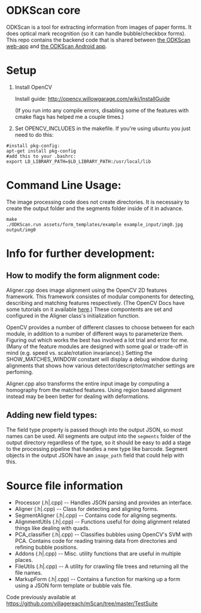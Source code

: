 ODKScan core
============

ODKScan is a tool for extracting information from images of paper forms.
It does optical mark recognition (so it can handle bubble/checkbox forms).
This repo contains the backend code that is shared between
[the ODKScan web-app](https://github.com/nathanathan/ODKScan_webapp)
and [the ODKScan Android app](https://github.com/villagereach/mScan).

Setup
=====

1. Install OpenCV

	Install guide: http://opencv.willowgarage.com/wiki/InstallGuide
	
	(If you run into any compile errors, disabling some of the features with cmake flags has helped me a couple times.)

2. Set OPENCV_INCLUDES in the makefile. If you're using ubuntu you just need to do this:

```
#install pkg-config:
apt-get install pkg-config
#add this to your .bashrc:
export LD_LIBRARY_PATH=$LD_LIBRARY_PATH:/usr/local/lib
```

Command Line Usage:
===================

The image processing code does not create directories.
It is necessairy to create the output folder and the segments folder inside of it in advance.

```
make
./ODKScan.run assets/form_templates/example example_input/img0.jpg output/img0
```

# Info for further development:

## How to modify the form alignment code:

Aligner.cpp does image alignment using the OpenCV 2D features framework.
This framework consistes of modular components for detecting, describing and matching features respectively.
(The OpenCV Docs have some tutorials on it available [here](http://docs.opencv.org/doc/tutorials/features2d/table_of_content_features2d/table_of_content_features2d.html#table-of-content-feature2d).)
These compontents are set and configured in the Aligner class's initialization function.

OpenCV provides a number of different classes to choose between for each module,
in addition to a number of different ways to parameterize them.
Figuring out which works the best has involved a lot trial and error for me.
(Many of the feature modules are designed with some goal or trade-off in mind
(e.g. speed vs. scale/rotation invariance).)
Setting the SHOW_MATCHES_WINDOW constant will display a debug window during alignments that shows
how various detector/descriptor/matcher settings are perfoming.

Aligner.cpp also transforms the entire input image by computing a homography from the matched features.
Using region based alignment instead may be been better for dealing with deformations.

## Adding new field types:

The field type property is passed though into the output JSON, so most names can be used.
All segments are output into the `segments` folder of the output directory regardless of the type,
so it should be easy to add a stage to the processing pipeline that handles a new type like barcode.
Segment objects in the output JSON have an `image_path` field that could help with this.

Source file information
=======================

* Processor (.h|.cpp) -- Handles JSON parsing and provides an interface.
* Aligner (.h|.cpp) -- Class for detecting and aligning forms.
* SegmentAligner (.h|.cpp) -- Contains code for aligning segments.
* AlignmentUtils (.h|.cpp) -- Functions useful for doing alignment related things like dealing with quads.
* PCA_classifier (.h|.cpp) -- Classifies bubbles using OpenCV's SVM with PCA. Contains code for reading training data from directories and refining bubble positions.
* Addons (.h|.cpp) -- Misc. utility functions that are useful in multiple places.
* FileUtils (.h|.cpp) -- A utility for crawling file trees and returning all the file names.
* MarkupForm (.h|.cpp) -- Contains a function for marking up a form using a JSON form template or bubble vals file.

Code previously available at https://github.com/villagereach/mScan/tree/master/TestSuite
